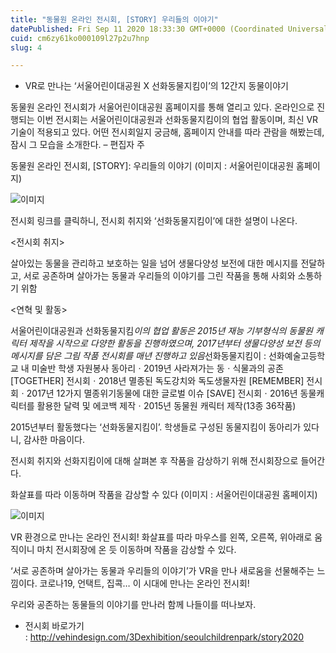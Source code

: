 ```yaml
---
title: "동물원 온라인 전시회, [STORY] 우리들의 이야기"
datePublished: Fri Sep 11 2020 18:33:30 GMT+0000 (Coordinated Universal Time)
cuid: cm6zy61ko000109l27p2u7hnp
slug: 4

---
```



- VR로 만나는 ‘서울어린이대공원 X 선화동물지킴이’의 12간지 동물이야기

동물원 온라인 전시회가 서울어린이대공원 홈페이지를 통해 열리고 있다. 온라인으로 진행되는 이번 전시회는 서울어린이대공원과 선화동물지킴이의 협업 활동이며, 최신 VR 기술이 적용되고 있다. 어떤 전시회일지 궁금해, 홈페이지 안내를 따라 관람을 해봤는데, 잠시 그 모습을 소개한다. – 편집자 주

동물원 온라인 전시회, [STORY]: 우리들의 이야기 (이미지 : 서울어린이대공원 홈페이지)

![이미지](https://cdn.hashnode.com/res/hashnode/image/upload/v1739246005764/b3aad415-446a-43ab-842b-3761c8e4f57b.png)

전시회 링크를 클릭하니, 전시회 취지와 ‘선화동물지킴이’에 대한 설명이 나온다.

<전시회 취지>

살아있는 동물을 관리하고 보호하는 일을 넘어 생물다양성 보전에 대한 메시지를 전달하고, 서로 공존하며 살아가는 동물과 우리들의 이야기를 그린 작품을 통해 사회와 소통하기 위함

<연혁 및 활동>

서울어린이대공원과 선화동물지킴*이의 협업 활동은 2015년 재능 기부형식의 동물원 캐릭터 제작을 시작으로 다양한 활동을 진행하였으며, 2017년부터 생물다양성 보전 등의 메시지를 담은 그림 작품 전시회를 매년 진행하고 있음*선화동물지킴이 : 선화예술고등학교 내 미술반 학생 자원봉사 동아리ㆍ2019년 사라져가는 동ㆍ식물과의 공존 [TOGETHER] 전시회ㆍ2018년 멸종된 독도강치와 독도생물자원 [REMEMBER] 전시회ㆍ2017년 12가지 멸종위기동물에 대한 글로벌 이슈 [SAVE] 전시회ㆍ2016년 동물캐릭터를 활용한 달력 및 에코백 제작ㆍ2015년 동물원 캐릭터 제작(13종 36작품)

2015년부터 활동했다는 ‘선화동물지킴이’. 학생들로 구성된 동물지킴이 동아리가 있다니, 감사한 마음이다.

전시회 취지와 선화지킴이에 대해 살펴본 후 작품을 감상하기 위해 전시회장으로 들어간다.

화살표를 따라 이동하며 작품을 감상할 수 있다 (이미지 : 서울어린이대공원 홈페이지)

![이미지](https://cdn.hashnode.com/res/hashnode/image/upload/v1739246007517/c1b6af0c-0b57-4591-baea-8c30b649c37d.png)

VR 환경으로 만나는 온라인 전시회! 화살표를 따라 마우스를 왼쪽, 오른쪽, 위아래로 움직이니 마치 전시회장에 온 듯 이동하며 작품을 감상할 수 있다.

‘서로 공존하며 살아가는 동물과 우리들의 이야기’가 VR을 만나 새로움을 선물해주는 느낌이다. 코로나19, 언택트, 집콕… 이 시대에 만나는 온라인 전시회!

우리와 공존하는 동물들의 이야기를 만나러 함께 나들이를 떠나보자.

- 전시회 바로가기 : http://vehindesign.com/3Dexhibition/seoulchildrenpark/story2020